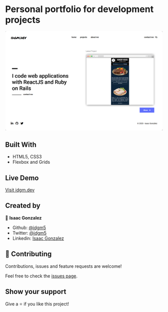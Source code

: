 # Personal portfolio for development projects

![screenshot](assets/portfolio.png)

## Built With

- HTML5, CSS3
- Flexbox and Grids

## Live Demo

[Visit idgm.dev](https://idgm.dev)

## Created by

👤 **Isaac Gonzalez**

- Github: [@idgm5](https://github.com/idgm5)
- Twitter: [@idgm5](https://twitter.com/idgm5)
- Linkedin: [Isaac Gonzalez](https://www.linkedin.com/in/isaacmunguia)

## 🤝 Contributing

Contributions, issues and feature requests are welcome!

Feel free to check the [issues page](issues/).

## Show your support

Give a ⭐️ if you like this project!
